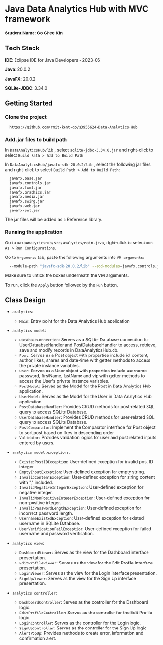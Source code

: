 # Java Data Analytics Hub with MVC framework

#### Student Name: Go Chee Kin

## Tech Stack
**IDE**: Eclipse IDE for Java Developers - 2023-06

**Java**: 20.0.2

**JavaFX**: 20.0.2

**SQLite-JDBC**: 3.34.0

## Getting Started
### Clone the project

```bash
  https://github.com/rmit-kent-go/s3955624-Data-Analytics-Hub
```

### Add .jar files to build path

In ```DataAnalyticsHub/lib``` , select ```sqlite-jdbc-3.34.0.jar``` and right-click to select ```Build Path > Add to Build Path```

In ```DataAnalyticsHub/javafx-sdk-20.0.2/lib``` , select the following jar files and right-click to select ```Build Path > Add to Build Path```:
```bash
  javafx.base.jar
  javafx.controls.jar
  javafx.fxml.jar
  javafx.graphics.jar
  javafx.media.jar
  javafx.swing.jar
  javafx.web.jar
  javafx-swt.jar
```
The jar files will be added as a Reference library.

### Running the application

Go to ```DataAnalyticsHub/src/analytics/Main.java```, right-click to select ```Run As > Run Configurations```.

Go to ```Arguments``` tab, paste the following arguments into ```VM arguments```:
```bash
  --module-path "javafx-sdk-20.0.2/lib" --add-modules=javafx.controls,javafx.fxml,javafx.graphics,javafx.base
```

Make sure to untick the boxes underneath the VM arguments. 

To run, click the ```Apply``` button followed by the ```Run``` button.

## Class Design
- ```analytics```:
  - ```Main```: Entry point for the Data Analytics Hub application.

- ```analytics.model```:
  - ```DatabaseConnection```: Serves as a SQLite Database connection for UserDataabseHandler and PostDatabaseHandler to access, retrieve, save and modify records in DataAnalyticsHub.db.
  - ```Post```: Serves as a Post object with properties include id, content, author, likes, shares and date-time with getter methods to access the private instance variables.
  - ```User```: Serves as a User object with properties include username, password, firstName, lastName and vip with getter methods to access the User's private instance variables.
  - ```PostModel```: Serves as the Model for the Post in Data Analytics Hub application.
  - ```UserModel```: Serves as the Model for the User in Data Analytics Hub application.
  - ```PostDatabaseHandler```: Provides CRUD methods for post-related SQL query to access SQLite Database.
  - ```UserDatabaseHandler```: Provides CRUD methods for user-related SQL query to access SQLite Database.
  - ```PostComparator```: Implement the Comparator interface for Post object to sort post based on likes in descending order.
  - ```Validator```: Provides validation logics for user and post related inputs entered by users.

- ```analytics.model.exceptions```:
  - ```ExistedPostIDException```: User-defined exception for invalid post ID integer.
  - ```EmptyInputException```: User-defined exception for empty string.
  - ```InvalidContentException```: User-defined exception for string content with "," included.
  - ```InvalidNegativeIntegerException```: User-defined exception for negative integer.
  - ```InvalidNonPositiveIntegerException```: User-defined exception for non-positive integer.
  - ```InvalidPasswordLengthException```: User-defined exception for incorrect password length.
  - ```UsernameExistedException```: User-defined exception for existed username in SQLite Database.
  - ```UserVerificationFailException```: User-defined exception for failed username and password verification.

- ```analytics.view```:
  - ```DashboardViewer```: Serves as the view for the Dashboard interface presentation.
  - ```EditProfileViewer```: Serves as the view for the Edit Profile interface presentation.
  - ```LoginViewer```: Serves as the view for the Login interface presentation.
  - ```SignUpViewer```: Serves as the view for the Sign Up interface presentation.

- ```analytics.controller```:
  - ```DashboardController```: Serves as the controller for the Dashboard logic.
  - ```EditProfileController```: Serves as the controller for the Edit Profile logic.
  - ```LoginController```: Serves as the controller for the Login logic.
  - ```SignUpController```: Serves as the controller for the Sign Up logic.
  - ```AlertPopUp```: Provides methods to create error, information and confirmation alert.
